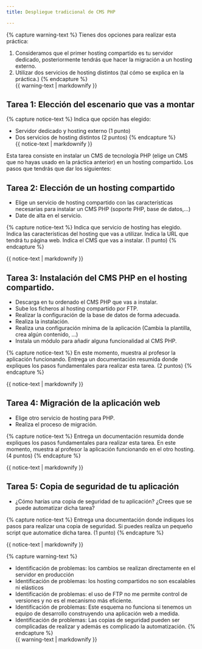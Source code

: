 ```yaml
---
title: Despliegue tradicional de CMS PHP

---
```


{% capture warning-text %}
Tienes dos opciones para realizar esta práctica:
1. Consideramos que el primer hosting compartido es tu servidor dedicado, posteriormente tendrás que hacer la migración a un hosting externo.
2. Utilizar dos servicios de hosting distintos (tal cómo se explica en la práctica.)
{% endcapture %}<div class="notice--warning">{{ warning-text | markdownify }}</div>

## Tarea 1: Elección del escenario que vas a montar

{% capture notice-text %}
Indica que opción has elegido:

* Servidor dedicado y hosting externo (1 punto)
* Dos servicios de hosting distintos (2 puntos)
{% endcapture %}<div class="notice--info">{{ notice-text | markdownify }}</div>


Esta tarea consiste en instalar un CMS de tecnología PHP (elige un CMS que no hayas usado en la práctica anterior) en un hosting compartido. Los pasos que tendrás que dar los siguientes:

## Tarea 2: Elección de un hosting compartido

* Elige un servicio de hosting compartido con las características necesarias para instalar un CMS PHP (soporte PHP, base de datos,...)
* Date de alta en el servicio.

{% capture notice-text %}
Indica que servicio de hosting has elegido. Indica las características del hosting que vas a utilizar. Indica la URL que tendrá tu página web. Indica el CMS que vas a instalar. (1 punto)
{% endcapture %}<div class="notice--info">{{ notice-text | markdownify }}</div>

## Tarea 3: Instalación del CMS PHP en el hosting compartido.

* Descarga en tu ordenado el CMS PHP que vas a instalar.
* Sube los ficheros al hosting compartido por FTP.
* Realizar la configuración de la base de datos de forma adecuada.
* Realiza la instalación.
* Realiza una configuración mínima de la aplicación (Cambia la plantilla, crea algún contenido, ...)
* Instala un módulo para añadir alguna funcionalidad al CMS PHP.

{% capture notice-text %}
En este momento, muestra al profesor la aplicación funcionando. Entrega un documentación resumida donde expliques los pasos fundamentales para realizar esta tarea. (2 puntos)
{% endcapture %}<div class="notice--info">{{ notice-text | markdownify }}</div>

## Tarea 4: Migración de la aplicación web

* Elige otro servicio de hosting para PHP.
* Realiza el proceso de migración.

{% capture notice-text %}
Entrega un documentación resumida donde expliques los pasos fundamentales para realizar esta tarea.
En este momento, muestra al profesor la aplicación funcionando en el otro hosting. (4 puntos)
{% endcapture %}<div class="notice--info">{{ notice-text | markdownify }}</div>

## Tarea 5: Copia de seguridad de tu aplicación

* ¿Cómo harías una copia de seguridad de tu aplicación? ¿Crees que se puede automatizar dicha tarea?

{% capture notice-text %}
Entrega una documentación donde indiques los pasos para realizar una copia de seguridad. Si puedes realiza un pequeño script que automatice dicha tarea. (1 punto)
{% endcapture %}<div class="notice--info">{{ notice-text | markdownify }}</div>

{% capture warning-text %}
* Identificación de problemas: los cambios se realizan directamente en el servidor en producción
* Identificación de problemas: los hosting compartidos no son escalables ni elásticos
* Identificación de problemas: el uso de FTP no me permite control de versiones y no es el mecanismo más eficiente.
* Identificación de problemas: Este esquema no funciona si tenemos un equipo de desarrollo construyendo una aplicación web a medida.
* Identificación de problemas: Las copias de seguridad pueden ser complicadas de realizar y además es complicado la automatización.
{% endcapture %}<div class="notice--warning">{{ warning-text | markdownify }}</div>

